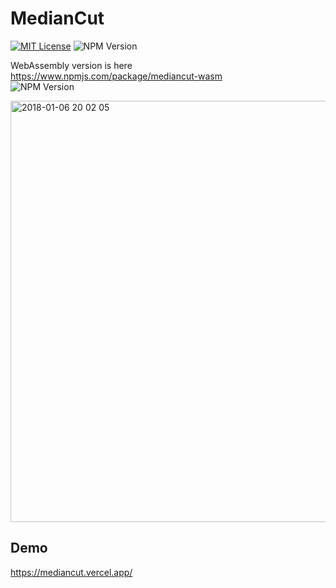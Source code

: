 # MedianCut

[![MIT License](http://img.shields.io/badge/license-MIT-blue.svg?style=flat)](https://github.com/t4y3/mediancut/blob/master/LICENSE)
![NPM Version](https://img.shields.io/npm/v/mediancut)




WebAssembly version is here  
https://www.npmjs.com/package/mediancut-wasm  
![NPM Version](https://img.shields.io/npm/v/mediancut-wasm)

<img width="674" alt="2018-01-06 20 02 05" src="https://user-images.githubusercontent.com/9010553/107115666-8d0ef580-68b1-11eb-8279-59ebe43ee41d.png">

## Demo
https://mediancut.vercel.app/
